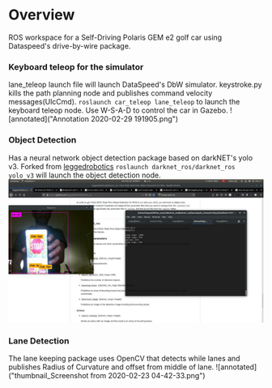 # Overview
ROS workspace for a Self-Driving Polaris GEM e2 golf car using Dataspeed's drive-by-wire package.

### Keyboard teleop for the simulator
lane_teleop launch file will launch DataSpeed's DbW simulator. keystroke.py kills the path planning node and publishes command velocity messages(UlcCmd).
`roslaunch car_teleop lane_teleop` to launch the keyboard teleop node. Use W-S-A-D to control the car in Gazebo.
![annotated]("Annotation 2020-02-29 191905.png")

### Object Detection
Has a neural network object detection package based on darkNET's yolo v3. Forked from [leggedrobotics](https://github.com/leggedrobotics/darknet_ros)
`roslaunch darknet_ros/darknet_ros yolo_v3` will launch the object detection node. 
![annotated](thumbnail_yolo.jpg)

### Lane Detection
The lane keeping package uses OpenCV that detects while lanes and publishes Radius of Curvature and offset from middle of lane.
![annotated]("thumbnail_Screenshot from 2020-02-23 04-42-33.png")



